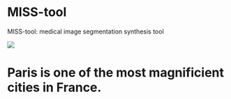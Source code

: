 # MISS-tool
MISS-tool: medical image segmentation synthesis tool
  <body>
    <div class="container">
      <div class="image">
        <img src="https://i.pinimg.com/564x/59/32/29/593229739184504afd9507cc42a9cb86.jpg">
      </div>
      <div class="text">
        <h1>Paris is one of the most magnificient cities in France.</h1>
      </div>
    </div>
  </body>
